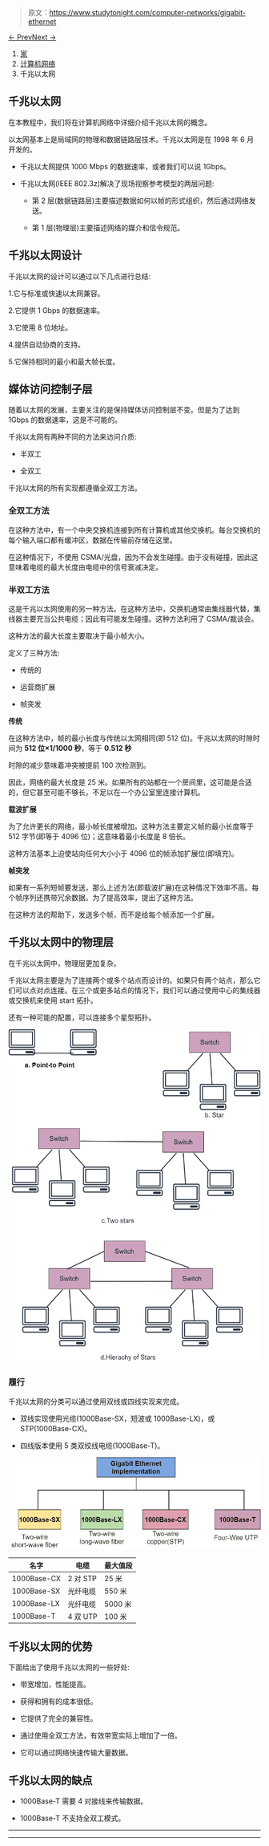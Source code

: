 > 原文：<https://www.studytonight.com/computer-networks/gigabit-ethernet>

[← Prev](/computer-networks/channelization-protocols "Channelization Protocols")[Next →](/computer-networks/random-access-protocol "Random Access Protocol")

<nav aria-label="breadcrumb">

1.  [家](/)
2.  [计算机网络](/computer-networks)
3.  千兆以太网

</nav>

<article>

# 千兆以太网

在本教程中，我们将在计算机网络中详细介绍千兆以太网的概念。

以太网基本上是局域网的物理和数据链路层技术。千兆以太网是在 1998 年 6 月开发的。

*   千兆以太网提供 1000 Mbps 的数据速率，或者我们可以说 1Gbps。

*   千兆以太网(IEEE 802.3z)解决了现场视察参考模型的两层问题:

    *   第 2 层(数据链路层)主要描述数据如何以帧的形式组织，然后通过网络发送。

    *   第 1 层(物理层)主要描述网络的媒介和信令规范。

## 千兆以太网设计

千兆以太网的设计可以通过以下几点进行总结:

1.它与标准或快速以太网兼容。

2.它提供 1 Gbps 的数据速率。

3.它使用 8 位地址。

4.提供自动协商的支持。

5.它保持相同的最小和最大帧长度。

## 媒体访问控制子层

随着以太网的发展，主要关注的是保持媒体访问控制层不变。但是为了达到 1Gbps 的数据速率，这是不可能的。

千兆以太网有两种不同的方法来访问介质:

*   半双工

*   全双工

千兆以太网的所有实现都遵循全双工方法。

### 全双工方法

在这种方法中，有一个中央交换机连接到所有计算机或其他交换机。每台交换机的每个输入端口都有缓冲区，数据在传输前存储在这里。

在这种情况下，不使用 CSMA/光盘，因为不会发生碰撞。由于没有碰撞，因此这意味着电缆的最大长度由电缆中的信号衰减决定。

### 半双工方法

这是千兆以太网使用的另一种方法。在这种方法中，交换机通常由集线器代替，集线器主要充当公共电缆；因此有可能发生碰撞。这种方法利用了 CSMA/裁谈会。

这种方法的最大长度主要取决于最小帧大小。

定义了三种方法:

*   传统的

*   运营商扩展

*   帧突发

**传统**

在这种方法中，帧的最小长度与传统以太网相同(即 512 位)。千兆以太网的时隙时间为 **512 位×1/1000 秒**，等于 **0.512 秒**

时隙的减少意味着冲突被提前 100 次检测到。

因此，网络的最大长度是 25 米。如果所有的站都在一个房间里，这可能是合适的，但它甚至可能不够长，不足以在一个办公室里连接计算机。

**载波扩展**

为了允许更长的网络，最小帧长度被增加。这种方法主要定义帧的最小长度等于 512 字节(即等于 4096 位)；这意味着最小长度是 8 倍长。

这种方法基本上迫使站向任何大小小于 4096 位的帧添加扩展位(即填充)。

**帧突发**

如果有一系列短帧要发送，那么上述方法(即载波扩展)在这种情况下效率不高。每个帧序列还携带冗余数据。为了提高效率，提出了这种方法。

在这种方法的帮助下，发送多个帧，而不是给每个帧添加一个扩展。

## 千兆以太网中的物理层

在千兆以太网中，物理层更加复杂。

千兆以太网主要是为了连接两个或多个站点而设计的。如果只有两个站点，那么它们可以点对点连接。在三个或更多站点的情况下，我们可以通过使用中心的集线器或交换机来使用 start 拓扑。

还有一种可能的配置，可以连接多个星型拓扑。

![](img/8039074b1ac8f56d2b5d7004c5b25768.png)

### 履行

千兆以太网的分类可以通过使用双线或四线实现来完成。

*   双线实现使用光缆(1000Base-SX，短波或 1000Base-LX)，或 STP(1000Base-CX)。

*   四线版本使用 5 类双绞线电缆(1000Base-T)。

![](img/f63223b7a8becfa07eeeae726d02de51.png)

| 名字 | 电缆 | 最大值段 |
| --- | --- | --- |
| 1000Base-CX | 2 对 STP | 25 米 |
| 1000Base-SX | 光纤电缆 | 550 米 |
| 1000Base-LX | 光纤电缆 | 5000 米 |
| 1000Base-T | 4 双 UTP | 100 米 |

## 千兆以太网的优势

下面给出了使用千兆以太网的一些好处:

*   带宽增加，性能提高。

*   获得和拥有的成本很低。

*   它提供了完全的兼容性。

*   通过使用全双工方法，有效带宽实际上增加了一倍。

*   它可以通过网络快速传输大量数据。

## 千兆以太网的缺点

*   1000Base-T 需要 4 对接线来传输数据。

*   1000Base-T 不支持全双工模式。

</article>

* * *

* * *